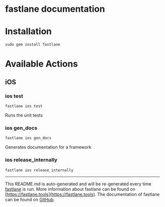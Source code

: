 fastlane documentation
================
# Installation
```
sudo gem install fastlane
```
# Available Actions
## iOS
### ios test
```
fastlane ios test
```
Runs the unit tests
### ios gen_docs
```
fastlane ios gen_docs
```
Generates documentation for a framework
### ios release_internally
```
fastlane ios release_internally
```


----

This README.md is auto-generated and will be re-generated every time [fastlane](https://fastlane.tools) is run.
More information about fastlane can be found on [https://fastlane.tools](https://fastlane.tools).
The documentation of fastlane can be found on [GitHub](https://github.com/fastlane/fastlane/tree/master/fastlane).
